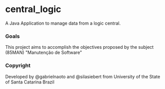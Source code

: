 # central_logic
A Java Application to manage data from a logic central.

### Goals
This project aims to accomplish the objectives proposed by the subject (85MAN) "Manutenção de Software"

### Copyright
Developed by @gabrielnaoto and @silasiebert from University of the State of Santa Catarina Brazil
